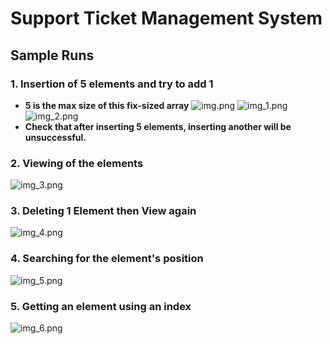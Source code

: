 # Support Ticket Management System

## Sample Runs

### 1. Insertion of 5 elements and try to add 1 
- **5 is the max size of this fix-sized array**
![img.png](../DocumentationScreenshots/img_21.png)
![img_1.png](../DocumentationScreenshots/img_7.png)
![img_2.png](../DocumentationScreenshots/img_8.png)
- **Check that after inserting 5 elements, inserting another will be unsuccessful.**


### 2. Viewing of the elements 
![img_3.png](../DocumentationScreenshots/img_9.png)

### 3. Deleting 1 Element then View again
![img_4.png](../DocumentationScreenshots/img_10.png)


### 4. Searching for the element's position
![img_5.png](../DocumentationScreenshots/img_11.png)


### 5. Getting an element using an index
![img_6.png](../DocumentationScreenshots/img_12.png)